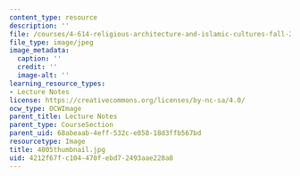 ```yaml
---
content_type: resource
description: ''
file: /courses/4-614-religious-architecture-and-islamic-cultures-fall-2002/4212f67fc104470febd72493aae228a8_4005thumbnail.jpg
file_type: image/jpeg
image_metadata:
  caption: ''
  credit: ''
  image-alt: ''
learning_resource_types:
- Lecture Notes
license: https://creativecommons.org/licenses/by-nc-sa/4.0/
ocw_type: OCWImage
parent_title: Lecture Notes
parent_type: CourseSection
parent_uid: 68abeaab-4eff-532c-e858-18d3ffb567bd
resourcetype: Image
title: 4005thumbnail.jpg
uid: 4212f67f-c104-470f-ebd7-2493aae228a8
---
```

